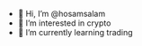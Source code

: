- 👋 Hi, I’m @hosamsalam
- 👀 I’m interested in crypto
- 🌱 I’m currently learning trading

<!---
hosamsalam/hosamsalam is a ✨ special ✨ repository because its `README.md` (this file) appears on your GitHub profile.
You can click the Preview link to take a look at your changes.
--->
